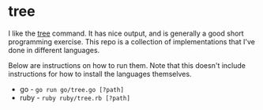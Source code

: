 # tree

I like the [tree](https://linux.die.net/man/1/tree) command. It has nice output, and is generally a good short programming exercise. This repo is a collection of implementations that I've done in different languages.

Below are instructions on how to run them. Note that this doesn't include instructions for how to install the languages themselves.

* go - `go run go/tree.go [?path]`
* ruby - `ruby ruby/tree.rb [?path]`
